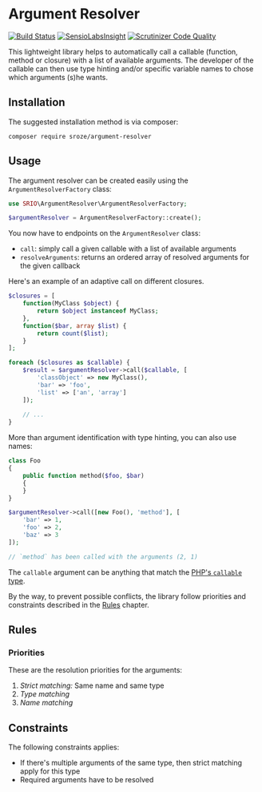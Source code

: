 # Argument Resolver

[![Build Status](https://travis-ci.org/sroze/ArgumentResolver.svg?branch=master)](https://travis-ci.org/sroze/ArgumentResolver)
[![SensioLabsInsight](https://insight.sensiolabs.com/projects/88e4a3f8-bc5e-44e2-84e4-5f8c514ad62f/mini.png)](https://insight.sensiolabs.com/projects/88e4a3f8-bc5e-44e2-84e4-5f8c514ad62f)
[![Scrutinizer Code Quality](https://scrutinizer-ci.com/g/sroze/ArgumentResolver/badges/quality-score.png?b=master)](https://scrutinizer-ci.com/g/sroze/ArgumentResolver/?branch=master)

This lightweight library helps to automatically call a callable (function, method or closure) with a list of
available arguments. The developer of the callable can then use type hinting and/or specific variable names
to chose which arguments (s)he wants.

## Installation

The suggested installation method is via composer:
```
composer require sroze/argument-resolver
```

## Usage

The argument resolver can be created easily using the `ArgumentResolverFactory` class:
```php
use SRIO\ArgumentResolver\ArgumentResolverFactory;

$argumentResolver = ArgumentResolverFactory::create();
```

You now have to endpoints on the `ArgumentResolver` class:
- `call`: simply call a given callable with a list of available arguments
- `resolveArguments`: returns an ordered array of resolved arguments for the given callback

Here's an example of an adaptive call on different closures.
```php
$closures = [
    function(MyClass $object) {
        return $object instanceof MyClass;
    },
    function($bar, array $list) {
        return count($list);
    }
];

foreach ($closures as $callable) {
    $result = $argumentResolver->call($callable, [
        'classObject' => new MyClass(),
        'bar' => 'foo',
        'list' => ['an', 'array']
    ]);
    
    // ...
}
```

More than argument identification with type hinting, you can also use names:
```php
class Foo
{
    public function method($foo, $bar)
    {
    }
}

$argumentResolver->call([new Foo(), 'method'], [
    'bar' => 1,
    'foo' => 2,
    'baz' => 3
]);

// `method` has been called with the arguments (2, 1)
```

The `callable` argument can be anything that match the [PHP's `callable` type](http://php.net/manual/en/language.types.callable.php).

By the way, to prevent possible conflicts, the library follow priorities and constraints described in the [Rules](#rules)
chapter.

## Rules

### Priorities

These are the resolution priorities for the arguments:

1. *Strict matching:* Same name and same type
2. *Type matching*
3. *Name matching*

## Constraints

The following constraints applies:

- If there's multiple arguments of the same type, then strict matching apply for this type
- Required arguments have to be resolved


